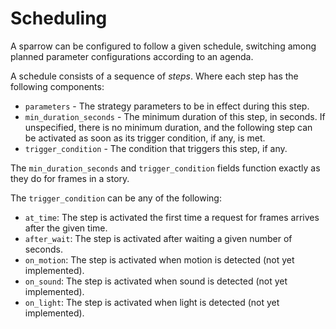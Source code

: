 # Scheduling

A sparrow can be configured to follow a given schedule, switching among planned
parameter configurations according to an agenda.

A schedule consists of a sequence of _steps_. Where each step has the following
components:

* `parameters` - The strategy parameters to be in effect during this step.
* `min_duration_seconds` - The minimum duration of this step, in seconds. If unspecified,
there is no minimum duration, and the following step can be activated as soon as its
trigger condition, if any, is met.
* `trigger_condition` - The condition that triggers this step, if any.

The `min_duration_seconds` and `trigger_condition` fields function exactly as they do for
frames in a story.

The `trigger_condition` can be any of the following:

* `at_time`: The step is activated the first time a request for frames arrives
after the given time.
* `after_wait`: The step is activated after waiting a given number of seconds.
* `on_motion`: The step is activated when motion is detected (not yet implemented).
* `on_sound`: The step is activated when sound is detected (not yet implemented).
* `on_light`: The step is activated when light is detected (not yet implemented).

